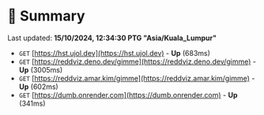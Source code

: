 # 📖 Summary
Last updated: **15/10/2024, 12:34:30 PTG "Asia/Kuala_Lumpur"**

- `GET` [https://hst.ujol.dev](https://hst.ujol.dev) - **Up** (683ms)
- `GET` [https://reddviz.deno.dev/gimme](https://reddviz.deno.dev/gimme) - **Up** (3005ms)
- `GET` [https://reddviz.amar.kim/gimme](https://reddviz.amar.kim/gimme) - **Up** (602ms)
- `GET` [https://dumb.onrender.com](https://dumb.onrender.com) - **Up** (341ms)
